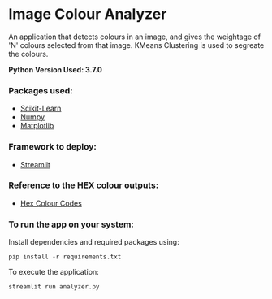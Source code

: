 # Image Colour Analyzer
An application that detects colours in an image, and gives the weightage of 'N' colours selected from that image.
KMeans Clustering is used to segreate the colours.

**Python Version Used: 3.7.0**

### Packages used:
- [Scikit-Learn](https://scikit-learn.org/stable/) 
- [Numpy](https://numpy.org/)
- [Matplotlib](https://matplotlib.org/)

### Framework to deploy:
- [Streamlit](https://www.streamlit.io/)

### Reference to the HEX colour outputs:
- [Hex Colour Codes](https://www.color-hex.com/)

### To run the app on your system:

Install dependencies and required packages using:

`pip install -r requirements.txt`

To execute the application:

`streamlit run analyzer.py`

